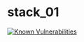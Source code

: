 # stack_01
[![Known Vulnerabilities](https://snyk.io/package/npm/shelljs/badge.svg)](https://snyk.io/package/npm/shelljs)
